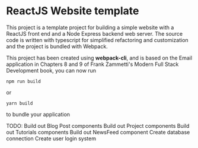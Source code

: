 # ReactJS Website template

This project is a template project for building a simple website with a ReactJS front end and a Node Express backend web server. The source code is written with typescript for simplified refactoring and customization and the project is bundled with Webpack. 

This project has been created using **webpack-cli**, and is based on the Email application in Chapters 8 and 9 of Frank Zammetti's Modern Full Stack Development book, you can now run

```
npm run build
```

or

```
yarn build
```

to bundle your application

TODO: 
Build out Blog Post components
Build out Project components
Build out Tutorials components
Build out NewsFeed component
Create database connection
Create user login system
